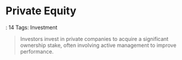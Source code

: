 # Private Equity

: 14
Tags: Investment

> Investors invest in private companies to acquire a significant ownership stake, often involving active management to improve performance.
>